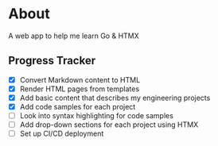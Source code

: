 # About
A web app to help me learn Go & HTMX

## Progress Tracker
- [X] Convert Markdown content to HTML
- [X] Render HTML pages from templates
- [X] Add basic content that describes my engineering projects
- [X] Add code samples for each project
- [ ] Look into syntax highlighting for code samples
- [ ] Add drop-down sections for each project using HTMX
- [ ] Set up CI/CD deployment